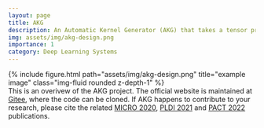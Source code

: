 ```yaml
---
layout: page
title: AKG
description: An Automatic Kernel Generator (AKG) that takes a tensor program as input and deploys the optimized kernels on different platforms including CPU, GPU, Huawei Ascend chips.
img: assets/img/akg-design.png
importance: 1
category: Deep Learning Systems
---
```

<div class="row">
    <div class="col-sm mt-3 mt-md-0">
        {% include figure.html path="assets/img/akg-design.png" title="example image" class="img-fluid rounded z-depth-1" %}
    </div>
</div>
<div class="caption">
    This is an overivew of the AKG project. The official website is maintained at <a href='https://gitee.com/mindspore/akg'>Gitee</a>, where the code can be cloned. If AKG happens to contribute to your research, please cite the related <a href='https://yaozhujia.github.io/assets/pdf/micro2020-paper.pdf'>MICRO 2020</a>, <a href='https://yaozhujia.github.io/assets/pdf/pldi2021-paper.pdf'>PLDI 2021</a> and <a href='https://yaozhujia.github.io/assets/pdf/pact2022-paper.pdf'>PACT 2022</a> publications.
</div>